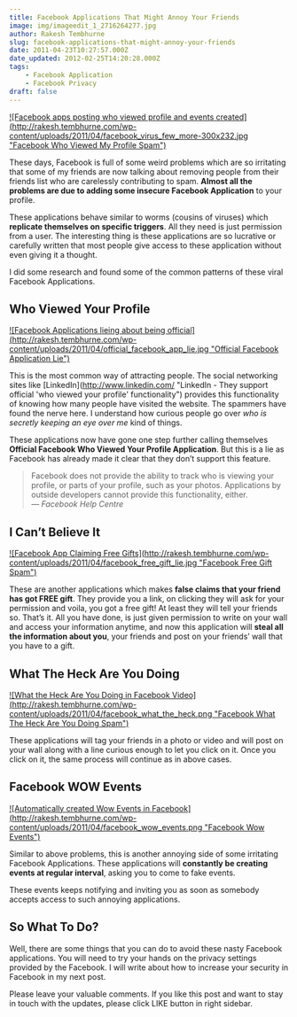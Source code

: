 ```yaml
---
title: Facebook Applications That Might Annoy Your Friends
image: img/imageedit_1_2716264277.jpg
author: Rakesh Tembhurne
slug: facebook-applications-that-might-annoy-your-friends
date: 2011-04-23T10:27:57.000Z
date_updated: 2012-02-25T14:20:28.000Z
tags:
    - Facebook Application
    - Facebook Privacy
draft: false
---
```


[![Facebook apps posting who viewed profile and events created](http://rakesh.tembhurne.com/wp-content/uploads/2011/04/facebook_virus_few_more-300x232.jpg \"Facebook Who Viewed My Profile Spam\")](http://rakesh.tembhurne.com/wp-content/uploads/2011/04/facebook_virus_few_more.jpg)

These days, Facebook is full of some weird problems which are so irritating that some of my friends are now talking about removing people from their friends list who are carelessly contributing to spam. **Almost all the problems are due to adding some insecure Facebook Application** to your profile.

These applications behave similar to worms (cousins of viruses) which **replicate themselves on specific triggers**. All they need is just permission from a user. The interesting thing is these applications are so lucrative or carefully written that most people give access to these application without even giving it a thought.

I did some research and found some of the common patterns of these viral Facebook Applications.

## Who Viewed Your Profile

[![Facebook Applications lieing about being official](http://rakesh.tembhurne.com/wp-content/uploads/2011/04/official_facebook_app_lie.jpg \"Official Facebook Application Lie\")](http://rakesh.tembhurne.com/wp-content/uploads/2011/04/official_facebook_app_lie.jpg)

This is the most common way of attracting people. The social networking sites like [LinkedIn](http://www.linkedin.com/ \"LinkedIn - They support official 'who viewed your profile' functionality\") provides this functionality of knowing how many people have visited the website. The spammers have found the nerve here. I understand how curious people go over *who is secretly keeping an eye over me* kind of things.

These applications now have gone one step further calling themselves **Official Facebook Who Viewed Your Profile Application**. But this is a lie as Facebook has already made it clear that they don’t support this feature.

> Facebook does not provide the ability to track who is viewing your profile, or parts of your profile, such as your photos. Applications by outside developers cannot provide this functionality, either.  
> *— Facebook Help Centre*

## I Can’t Believe It

[![Facebook App Claiming Free Gifts](http://rakesh.tembhurne.com/wp-content/uploads/2011/04/facebook_free_gift_lie.jpg \"Facebook Free Gift Spam\")](http://rakesh.tembhurne.com/wp-content/uploads/2011/04/facebook_free_gift_lie.jpg)

These are another applications which makes **false claims that your friend has got FREE gift**. They provide you a link, on clicking they will ask for your permission and voila, you got a free gift! At least they will tell your friends so. That’s it. All you have done, is just given permission to write on your wall and access your information anytime, and now this application will **steal all the information about you**, your friends and post on your friends’ wall that you have to a gift.


## What The Heck Are You Doing

[![What the Heck Are You Doing in Facebook Video](http://rakesh.tembhurne.com/wp-content/uploads/2011/04/facebook_what_the_heck.png \"Facebook What The Heck Are You Doing Spam\")](http://rakesh.tembhurne.com/wp-content/uploads/2011/04/facebook_what_the_heck.png)

These applications will tag your friends in a photo or video and will post on your wall along with a line curious enough to let you click on it. Once you click on it, the same process will continue as in above cases.


## Facebook WOW Events

[![Automatically created Wow Events in Facebook](http://rakesh.tembhurne.com/wp-content/uploads/2011/04/facebook_wow_events.png \"Facebook Wow Events\")](http://rakesh.tembhurne.com/wp-content/uploads/2011/04/facebook_wow_events.png)

Similar to above problems, this is another annoying side of some irritating Facebook Applications. These applications will **constantly be creating events at regular interval**, asking you to come to fake events.

These events keeps notifying and inviting you as soon as somebody accepts access to such annoying applications.


## So What To Do?

Well, there are some things that you can do to avoid these nasty Facebook applications. You will need to try your hands on the privacy settings provided by the Facebook. I will write about how to increase your security in Facebook in my next post.

Please leave your valuable comments. If you like this post and want to stay in touch with the updates, please click LIKE button in right sidebar.
